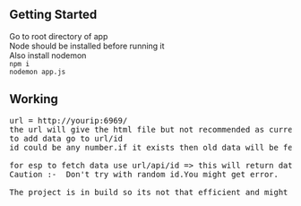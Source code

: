 ## Getting Started
Go to root directory of app<br>
Node should be installed before running it<br>
Also install nodemon<br>
```npm i```<br>
```nodemon app.js```



## Working
<pre>
url = http://yourip:6969/
the url will give the html file but not recommended as currently data errors might be there
to add data go to url/id
id could be any number.if it exists then old data will be fetched

for esp to fetch data use url/api/id => this will return data in json format.
Caution :-  Don't try with random id.You might get error.

The project is in build so its not that efficient and might throw unexpected errors.so use according to above instructions only.
</pre>